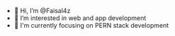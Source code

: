 - 👋 Hi, I’m @Faisal4z
- 👀 I’m interested in web and app development
- 🌱 I'm currently focusing on PERN stack development



    
<!---
Faisal4z/Faisal4z is a ✨ special ✨ repository because its `README.md` (this file) appears on your GitHub profile.
You can click the Preview link to take a look at your changes.
--->
